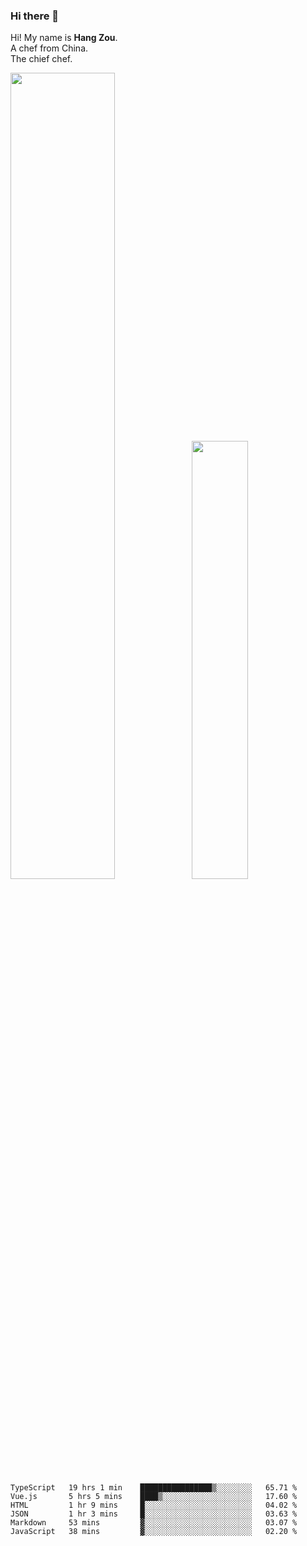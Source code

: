 ### Hi there 👋

Hi! My name is **Hang Zou**.  
A chef from China.  
The chief chef.

<img align="" width="57.5%" src="https://github-readme-stats.vercel.app/api?username=zouhangwithsweet&hide_title=true&hide_border=true&show_icons=true&include_all_commits=true&line_height=21" /><img align="" width="42.4%" src="https://github-readme-stats.vercel.app/api/top-langs/?username=zouhangwithsweet&hide_title=true&hide_border=true&layout=compact" />

<!--START_SECTION:waka-->

```text
TypeScript   19 hrs 1 min    ████████████████▒░░░░░░░░   65.71 %
Vue.js       5 hrs 5 mins    ████▒░░░░░░░░░░░░░░░░░░░░   17.60 %
HTML         1 hr 9 mins     █░░░░░░░░░░░░░░░░░░░░░░░░   04.02 %
JSON         1 hr 3 mins     █░░░░░░░░░░░░░░░░░░░░░░░░   03.63 %
Markdown     53 mins         ▓░░░░░░░░░░░░░░░░░░░░░░░░   03.07 %
JavaScript   38 mins         ▓░░░░░░░░░░░░░░░░░░░░░░░░   02.20 %
```

<!--END_SECTION:waka-->
